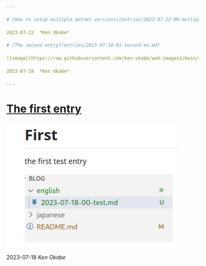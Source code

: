 ```yaml
---

# [How to setup multiple dotnet versions](entries/2023-07-22-00-multiple-dotnet-versions-en.md)

2023-07-22  *Ken Okabe*

# [The second entry](entries/2023-07-18-01-second-en.md)

![image](https://raw.githubusercontent.com/ken-okabe/web-images1/main/img_1689631468871.png)

2023-07-18  *Ken Okabe*

---
```


# [The first entry](entries/2023-07-18-00-first-en.md)

![image](https://raw.githubusercontent.com/ken-okabe/web-images1/main/img_1689631446657.png)

2023-07-18  *Ken Okabe*
